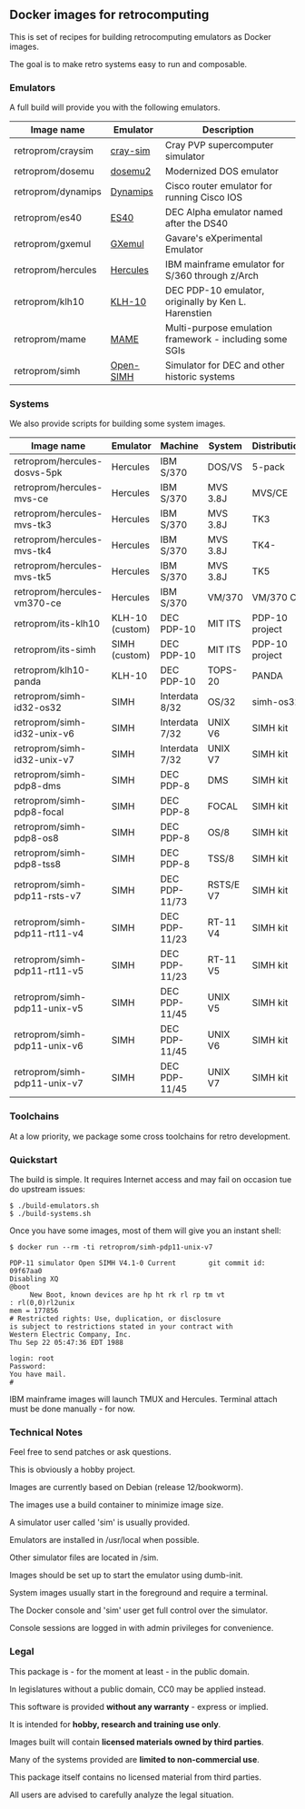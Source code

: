 ## Docker images for retrocomputing

This is set of recipes for building retrocomputing emulators as Docker images.

The goal is to make retro systems easy to run and composable.

### Emulators

A full build will provide you with the following emulators.

| Image name | Emulator | Description |
| ---------- | -------- | ----------- |
| retroprom/craysim | [cray-sim](https://github.com/andrastantos/cray-sim/) | Cray PVP supercomputer simulator |
| retroprom/dosemu | [dosemu2](https://github.com/dosemu2/dosemu2/) | Modernized DOS emulator |
| retroprom/dynamips | [Dynamips](https://github.com/GNS3/dynamips/) | Cisco router emulator for running Cisco IOS |
| retroprom/es40 | [ES40](https://github.com/retroprom/es40/) | DEC Alpha emulator named after the DS40 |
| retroprom/gxemul | [GXemul](http://gavare.se/gxemul/) | Gavare's eXperimental Emulator |
| retroprom/hercules | [Hercules](https://github.com/SDL-Hercules-390/hyperion/) | IBM mainframe emulator for S/360 through z/Arch |
| retroprom/klh10 | [KLH-10](https://github.com/PDP-10/klh10/) | DEC PDP-10 emulator, originally by Ken L. Harenstien |
| retroprom/mame | [MAME](https://github.com/mamedev/mame/) | Multi-purpose emulation framework - including some SGIs |
| retroprom/simh | [Open-SIMH](https://github.com/open-simh/simh/) | Simulator for DEC and other historic systems |

### Systems

We also provide scripts for building some system images.

| Image name | Emulator | Machine | System | Distribution |
| ---------- | -------- | ------- | ------ | ------------ |
| retroprom/hercules-dosvs-5pk | Hercules | IBM S/370 | DOS/VS | 5-pack |
| retroprom/hercules-mvs-ce | Hercules | IBM S/370 | MVS 3.8J | MVS/CE |
| retroprom/hercules-mvs-tk3 | Hercules | IBM S/370 | MVS 3.8J | TK3 |
| retroprom/hercules-mvs-tk4 | Hercules | IBM S/370 | MVS 3.8J | TK4- |
| retroprom/hercules-mvs-tk5 | Hercules | IBM S/370 | MVS 3.8J | TK5 |
| retroprom/hercules-vm370-ce | Hercules | IBM S/370 | VM/370 | VM/370 CE |
| retroprom/its-klh10 | KLH-10 (custom) | DEC PDP-10 | MIT ITS | PDP-10 project |
| retroprom/its-simh | SIMH (custom) | DEC PDP-10 | MIT ITS | PDP-10 project |
| retroprom/klh10-panda | KLH-10 | DEC PDP-10 | TOPS-20 | PANDA |
| retroprom/simh-id32-os32 | SIMH | Interdata 8/32 | OS/32 | simh-os32 |
| retroprom/simh-id32-unix-v6 | SIMH | Interdata 7/32 | UNIX V6 | SIMH kit |
| retroprom/simh-id32-unix-v7 | SIMH | Interdata 7/32 | UNIX V7 | SIMH kit |
| retroprom/simh-pdp8-dms | SIMH | DEC PDP-8 | DMS | SIMH kit |
| retroprom/simh-pdp8-focal | SIMH | DEC PDP-8 | FOCAL | SIMH kit |
| retroprom/simh-pdp8-os8 | SIMH | DEC PDP-8 | OS/8 | SIMH kit |
| retroprom/simh-pdp8-tss8 | SIMH | DEC PDP-8 | TSS/8 | SIMH kit |
| retroprom/simh-pdp11-rsts-v7 | SIMH | DEC PDP-11/73 | RSTS/E V7 | SIMH kit |
| retroprom/simh-pdp11-rt11-v4 | SIMH | DEC PDP-11/23 | RT-11 V4 | SIMH kit |
| retroprom/simh-pdp11-rt11-v5 | SIMH | DEC PDP-11/23 | RT-11 V5 | SIMH kit |
| retroprom/simh-pdp11-unix-v5 | SIMH | DEC PDP-11/45 | UNIX V5 | SIMH kit |
| retroprom/simh-pdp11-unix-v6 | SIMH | DEC PDP-11/45 | UNIX V6 | SIMH kit |
| retroprom/simh-pdp11-unix-v7 | SIMH | DEC PDP-11/45 | UNIX V7 | SIMH kit |

### Toolchains

At a low priority, we package some cross toolchains for retro development.

### Quickstart

The build is simple. It requires Internet access and may fail on occasion tue do upstream issues:

```
$ ./build-emulators.sh
$ ./build-systems.sh
```

Once you have some images, most of them will give you an instant shell:

```
$ docker run --rm -ti retroprom/simh-pdp11-unix-v7

PDP-11 simulator Open SIMH V4.1-0 Current        git commit id: 09f67aa0
Disabling XQ
@boot
     New Boot, known devices are hp ht rk rl rp tm vt
: rl(0,0)rl2unix
mem = 177856
# Restricted rights: Use, duplication, or disclosure
is subject to restrictions stated in your contract with
Western Electric Company, Inc.
Thu Sep 22 05:47:36 EDT 1988

login: root
Password:
You have mail.
#
```

IBM mainframe images will launch TMUX and Hercules. Terminal attach must be done manually - for now.

### Technical Notes

Feel free to send patches or ask questions.

This is obviously a hobby project.

Images are currently based on Debian (release 12/bookworm).

The images use a build container to minimize image size.

A simulator user called 'sim' is usually provided.

Emulators are installed in /usr/local when possible.

Other simulator files are located in /sim.

Images should be set up to start the emulator using dumb-init.

System images usually start in the foreground and require a terminal.

The Docker console and 'sim' user get full control over the simulator.

Console sessions are logged in with admin privileges for convenience.

### Legal

This package is - for the moment at least - in the public domain.

In legislatures without a public domain, CC0 may be applied instead.

This software is provided **without any warranty** - express or implied.

It is intended for **hobby, research and training use only**.

Images built will contain **licensed materials owned by third parties**.

Many of the systems provided are **limited to non-commercial use**.

This package itself contains no licensed material from third parties.

All users are advised to carefully analyze the legal situation.

